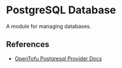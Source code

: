 # PostgreSQL Database

A module for managing databases. 

## References

- [OpenTofu Postgresql Provider Docs](https://search.opentofu.org/provider/cyrilgdn/postgresql/latest/docs/resources/postgresql_database)
